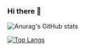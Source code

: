 ### Hi there 👋

![Anurag's GitHub stats](https://github-readme-stats.vercel.app/api?username=vitorcorreasx&show_icons=true&theme=radical)

[![Top Langs](https://github-readme-stats.vercel.app/api/top-langs/?username=anuraghazra)](https://github.com/anuraghazra/github-readme-stats)
